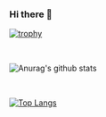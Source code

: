 ### Hi there 👋

[![trophy](https://github-profile-trophy.vercel.app/?username=Nojaas&theme=monokai)](https://github.com/ryo-ma/github-profile-trophy)

<br>

![Anurag's github stats](https://github-readme-stats.vercel.app/api?username=Nojaas&show_icons=true&theme=radical)

<br>

[![Top Langs](https://github-readme-stats.vercel.app/api/top-langs/?username=Nojaas&layout=compact)](https://github.com/anuraghazra/github-readme-stats)

<!--
**Nstampfli/Nstampfli** is a ✨ _special_ ✨ repository because its `README.md` (this file) appears on your GitHub profile.

Here are some ideas to get you started:

- 🔭 I’m currently working on ...
- 🌱 I’m currently learning ...
- 👯 I’m looking to collaborate on ...
- 🤔 I’m looking for help with ...
- 💬 Ask me about ...
- 📫 How to reach me: ...
- 😄 Pronouns: ...
- ⚡ Fun fact: ...
-->
